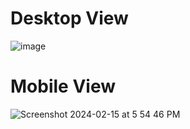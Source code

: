 # Desktop View
![image](https://github.com/HadeeqaImran/GoLang/assets/106611925/690e1a69-0107-483c-8222-3e47fcb69894)

# Mobile View
![Screenshot 2024-02-15 at 5 54 46 PM](https://github.com/HadeeqaImran/GoLang/assets/106611925/e956ed4f-8681-4815-9b87-394dffd3d8be)
